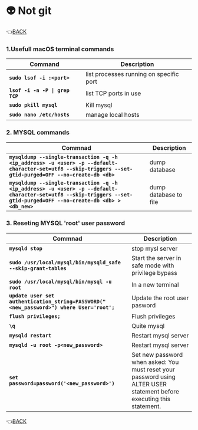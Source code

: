 # :alien: Not git 

:point_left:[BACK](README.md)

### 1.Usefull macOS terminal commands 

Command     	        		  			| Description
----------------------------------------- 	| ---------------
**`sudo lsof -i :<port>`** 			  		| list processes running on specific port
**`lsof -i -n -P \| grep TCP`** 			| list TCP ports in use
**`sudo pkill mysql`** 			  			| Kill mysql
**`sudo nano /etc/hosts`** 			  		| manage local hosts


### 2. MYSQL commands

Commnad 	 	        		  																																	   | Description
---------------------------------------------------------------------------------------------------------------------------------------------------------------------- | ---------------
**`mysqldump --single-transaction -q -h <ip_address> -u <user> -p --default-character-set=utf8 --skip-triggers --set-gtid-purged=OFF --no-create-db <db>`** 		   | dump database
**`mysqldump --single-transaction -q -h <ip_address> -u <user> -p --default-character-set=utf8 --skip-triggers --set-gtid-purged=OFF --no-create-db <db> > <db_new>`** | dump database to file 

### 3. Reseting MYSQL 'root' user password 

Commnad 	 	        		  																																	   | Description
---------------------------------------------------------------------------------------------------------------------------------------------------------------------- | ---------------
**`mysqld stop`** 		   | stop mysl server
**`sudo /usr/local/mysql/bin/mysqld_safe --skip-grant-tables`** |  Start the server in safe mode with privilege bypass
**`sudo /usr/local/mysql/bin/mysql -u root`** |  In a new terminal
**`update user set authentication_string=PASSWORD("<new_password>") where User='root';`** |  Update the root user pasword
**`flush privileges;`** |  Flush privileges
**`\q`** |  Quite mysql
**`mysqld restart`** |  Restart mysql server
**`mysqld -u root -p<new_password>`** |  Restart mysql server
**`set password=password('<new_password>')`** |  Set new password when asked: You must reset your password using ALTER USER statement before executing this statement.



:point_left:[BACK](README.md)